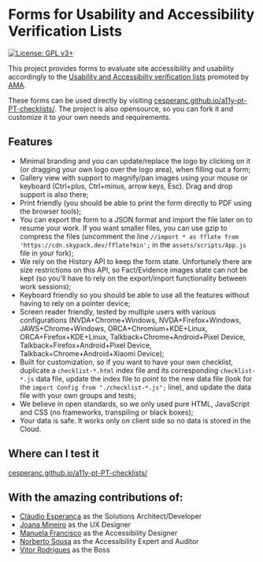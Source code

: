 # Forms for Usability and Accessibility Verification Lists 

[![License: GPL v3+](https://img.shields.io/badge/License-GPL%20v3%2B-blue.svg)](https://www.gnu.org/licenses/gpl-3.0)

This project provides forms to evaluate site accessibility and usability accordingly to the [Usability and Accessibilty verification lists](https://amagovpt.github.io/kit-selo/checklists/) promoted by [AMA](https://www.acessibilidade.gov.pt/). 

These forms can be used directly by visiting [cesperanc.github.io/a11y-pt-PT-checklists/](https://cesperanc.github.io/a11y-pt-PT-checklists/). The project is also opensource, so you can fork it and customize it to your own needs and requirements. 

## Features
* Minimal branding and you can update/replace the logo by clicking on it (or dragging your own logo over the logo area), when filling out a form; 
* Gallery view with support to magnify/pan images using your mouse or keyboard (Ctrl+plus, Ctrl+minus, arrow keys, Esc). Drag and drop support is also there; 
* Print friendly (you should be able to print the form directly to PDF using the browser tools); 
* You can export the form to a JSON format and import the file later on to resume your work. If you want smaller files, you can use gzip to compress the files (uncomment the line `//import * as fflate from 'https://cdn.skypack.dev/fflate?min';` in the `assets/scripts/App.js` file in your fork); 
* We rely on the History API to keep the form state. Unfortunely there are size restrictions on this API, so Fact/Evidence images state can not be kept (so you'll have to rely on the export/import functionality between work sessions); 
* Keyboard friendly so you should be able to use all the features without having to rely on a pointer device; 
* Screen reader friendly, tested by multiple users with various configurations (NVDA+Chrome+Windows, NVDA+Firefox+Windows, JAWS+Chrome+Windows, ORCA+Chromium+KDE+Linux, ORCA+Firefox+KDE+Linux, Talkback+Chrome+Android+Pixel Device, Talkback+Firefox+Android+Pixel Device, Talkback+Chrome+Android+Xiaomi Device);
* Built for customization, so if you want to have your own checklist, duplicate a `checklist-*.html` index file and its corresponding `checklist-*.js` data file, update the index file to point to the new data file (look for the `import Config from "./checklist-*.js";` line), and update the data file with your own groups and tests; 
* We believe in open standards, so we only used pure HTML, JavaScript and CSS (no frameworks, transpiling or black boxes); 
* Your data is safe. It works only on client side so no data is stored in the Cloud.

## Where can I test it

[cesperanc.github.io/a11y-pt-PT-checklists/](https://cesperanc.github.io/a11y-pt-PT-checklists/)


## With the amazing contributions of: 

* [Cláudio Esperança](https://www.linkedin.com/in/cesperanca/) as the Solutions Architect/Developer
* [Joana Mineiro](https://www.linkedin.com/in/joanamineiro/) as the UX Designer
* [Manuela Francisco](https://www.linkedin.com/in/manuela-francisco/) as the Accessibility Designer
* [Norberto Sousa](https://comacesso.pt/) as the Accessibility Expert and Auditor
* [Vitor Rodrigues](https://www.linkedin.com/in/vitor-rodrigues-a176a08a/) as the Boss
